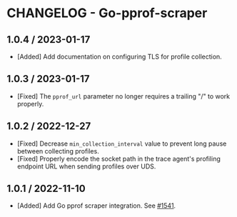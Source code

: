 # CHANGELOG - Go-pprof-scraper

## 1.0.4 / 2023-01-17

* [Added] Add documentation on configuring TLS for profile collection.

## 1.0.3 / 2023-01-17

* [Fixed] The `pprof_url` parameter no longer requires a trailing "/" to work properly.

## 1.0.2 / 2022-12-27

* [Fixed] Decrease `min_collection_interval` value to prevent long pause between collecting profiles.
* [Fixed] Properly encode the socket path in the trace agent's profiling endpoint URL when sending profiles over UDS.

## 1.0.1 / 2022-11-10

* [Added] Add Go pprof scraper integration. See [#1541](https://github.com/DataDog/integrations-extras/pull/1541).
